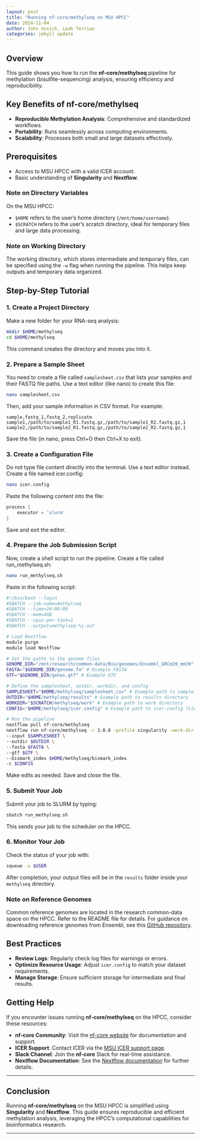 ```yaml
---
layout: post
title: "Running nf-core/methylseq on MSU HPCC"
date: 2024-11-04
author: John Vusich, Leah Terrian
categories: jekyll update
---
```


## Overview
This guide shows you how to run the **nf-core/methylseq** pipeline for methylation (bisulfite-sequencing) analysis, ensuring efficiency and reproducibility.

## Key Benefits of nf-core/methylseq

- **Reproducible Methylation Analysis**: Comprehensive and standardized workflows.
- **Portability**: Runs seamlessly across computing environments.
- **Scalability**: Processes both small and large datasets effectively.

## Prerequisites
- Access to MSU HPCC with a valid ICER account.
- Basic understanding of **Singularity** and **Nextflow**.

### Note on Directory Variables
On the MSU HPCC:
- `$HOME` refers to the user’s home directory (`/mnt/home/username`).
- `$SCRATCH` refers to the user’s scratch directory, ideal for temporary files and large data processing.

### Note on Working Directory
The working directory, which stores intermediate and temporary files, can be specified using the `-w` flag when running the pipeline. This helps keep outputs and temporary data organized.

## Step-by-Step Tutorial

### 1. Create a Project Directory
Make a new folder for your RNA-seq analysis:
```bash
mkdir $HOME/methylseq
cd $HOME/methylseq
```
This command creates the directory and moves you into it.

### 2. Prepare a Sample Sheet
You need to create a file called ```samplesheet.csv``` that lists your samples and their FASTQ file paths. Use a text editor (like nano) to create this file:
```bash
nano samplesheet.csv
```
Then, add your sample information in CSV format. For example:
```csv
sample,fastq_1,fastq_2,replicate
sample1,/path/to/sample1_R1.fastq.gz,/path/to/sample1_R2.fastq.gz,1
sample2,/path/to/sample2_R1.fastq.gz,/path/to/sample2_R2.fastq.gz,1
```
Save the file (in nano, press Ctrl+O then Ctrl+X to exit).

### 3. Create a Configuration File
Do not type file content directly into the terminal. Use a text editor instead. Create a file named icer.config:
```bash
nano icer.config
```
Paste the following content into the file:
```groovy
process {
    executor = 'slurm'
}
```
Save and exit the editor.

### 4. Prepare the Job Submission Script
Now, create a shell script to run the pipeline. Create a file called run_methylseq.sh:
```bash
nano run_methylseq.sh
```
Paste in the following script:
```bash
#!/bin/bash --login
#SBATCH --job-name=methylseq
#SBATCH --time=24:00:00
#SBATCH --mem=4GB
#SBATCH --cpus-per-task=1
#SBATCH --output=methylseq-%j.out

# Load Nextflow
module purge
module load Nextflow

# Set the paths to the genome files
GENOME_DIR="/mnt/research/common-data/Bio/genomes/Ensembl_GRCm39_mm39" #Example GRCm39
FASTA="$GENOME_DIR/genome.fa" # Example FASTA
GTF="$GENOME_DIR/genes.gtf" # Example GTF

# Define the samplesheet, outdir, workdir, and config
SAMPLESHEET="$HOME/methylseq/samplesheet.csv" # Example path to sample sheet
OUTDIR="$HOME/methylseq/results" # Example path to results directory
WORKDIR="$SCRATCH/methylseq/work" # Example path to work directory
CONFIG="$HOME/methylseq/icer.config" # Example path to icer.config file

# Run the pipeline
nextflow pull nf-core/methylseq
nextflow run nf-core/methylseq -r 3.0.0 -profile singularity -work-dir $WORKDIR -resume \
--input $SAMPLESHEET \
--outdir $OUTDIR \
--fasta $FASTA \
--gtf $GTF \
--bismark_index $HOME/methylseq/bismark_index
-c $CONFIG
```
Make edits as needed. Save and close the file.

### 5. Submit Your Job
Submit your job to SLURM by typing:
```bash
sbatch run_methylseq.sh
```
This sends your job to the scheduler on the HPCC.

### 6. Monitor Your Job
Check the status of your job with:
```bash
squeue -u $USER
```
After completion, your output files will be in the `results` folder inside your `methylseq` directory.

### Note on Reference Genomes
Common reference genomes are located in the research common-data space on the HPCC. Refer to the README file for details. For guidance on downloading reference genomes from Ensembl, see this [GitHub repository](https://github.com/johnvusich/reference-genomes).

## Best Practices
- **Review Logs**: Regularly check log files for warnings or errors.
- **Optimize Resource Usage**: Adjust `icer.config` to match your dataset requirements.
- **Manage Storage**: Ensure sufficient storage for intermediate and final results.

## Getting Help
If you encounter issues running **nf-core/methylseq** on the HPCC, consider these resources:
- **nf-core Community**: Visit the [nf-core website](https://nf-co.re) for documentation and support.
- **ICER Support**: Contact ICER via the [MSU ICER support page](https://icer.msu.edu/contact).
- **Slack Channel**: Join the **nf-core** Slack for real-time assistance.
- **Nextflow Documentation**: See the [Nextflow documentation](https://www.nextflow.io/docs/latest/index.html) for further details.

---

## Conclusion
Running **nf-core/methylseq** on the MSU HPCC is simplified using **Singularity** and **Nextflow**. This guide ensures reproducible and efficient methylation analysis, leveraging the HPCC’s computational capabilities for bioinformatics research.

---
